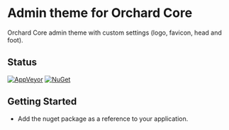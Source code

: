# Admin theme for Orchard Core

Orchard Core admin theme with custom settings (logo, favicon, head and foot).

## Status

[![AppVeyor](https://ci.appveyor.com/api/projects/status/fi88c5dqax38hqyc?svg=true)](https://ci.appveyor.com/project/agriffard/theadmintheme)
[![NuGet](https://img.shields.io/nuget/v/TheAdminTheme.svg)](https://www.nuget.org/packages/TheAdminTheme)

## Getting Started

- Add the nuget package as a reference to your application.

